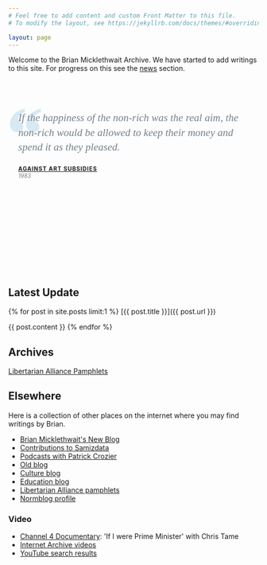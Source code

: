 ```yaml
---
# Feel free to add content and custom Front Matter to this file.
# To modify the layout, see https://jekyllrb.com/docs/themes/#overriding-theme-defaults

layout: page
---
```


Welcome to the Brian Micklethwait Archive. We have started to add
writings to this site. For progress on this see the [news](news.html)
section.

<!-- Carousel by Cassidy Williams: https://codepen.io/cassidoo/pen/MyaWzp -->
<!-- Blockquotes by Andrew Wright: https://codepen.io/andrewwright/pen/Aigre -->

<style type="text/css">
.content-slider {
  width: 100%;
  height: 360px;
}

.slider {
  height: 320px;
  margin: 40px auto 0;
  overflow: visible;
  position: relative;
}

.mask {
  overflow: hidden;
  height: 320px;
}

.slider ul {
  margin: 0;
  padding: 0;
  position: relative;
}

.slider li {
  height: 320px;
  position: absolute;
  top: -325px;
  list-style: none;
}

.slider .quote {
  font-size: 40px;
  font-style: italic;
}

.slider .source {
  font-size: 20px;
  text-align: right;
}

.slider li.anim1 {
  animation: cycle 90s linear infinite;
}

.slider li.anim2 {
  animation: cycle2 90s linear infinite;
}

.slider li.anim3 {
  animation: cycle3 90s linear infinite;
}

.slider li.anim4 {
  animation: cycle4 90s linear infinite;
}

.slider li.anim5 {
  animation: cycle5 90s linear infinite;
}

.slider:hover li {
  animation-play-state: paused;
}

@keyframes cycle {
  0% {
    top: 0px;
  }
  4% {
    top: 0px;
  }
  16% {
    top: 0px;
    opacity: 1;
    z-index: 0;
  }
  20% {
    top: 325px;
    opacity: 0;
    z-index: 0;
  }
  21% {
    top: -325px;
    opacity: 0;
    z-index: -1;
  }
  50% {
    top: -325px;
    opacity: 0;
    z-index: -1;
  }
  92% {
    top: -325px;
    opacity: 0;
    z-index: 0;
  }
  96% {
    top: -325px;
    opacity: 0;
  }
  100% {
    top: 0px;
    opacity: 1;
  }
}

@keyframes cycle2 {
  0% {
    top: -325px;
    opacity: 0;
  }
  16% {
    top: -325px;
    opacity: 0;
  }
  20% {
    top: 0px;
    opacity: 1;
  }
  24% {
    top: 0px;
    opacity: 1;
  }
  36% {
    top: 0px;
    opacity: 1;
    z-index: 0;
  }
  40% {
    top: 325px;
    opacity: 0;
    z-index: 0;
  }
  41% {
    top: -325px;
    opacity: 0;
    z-index: -1;
  }
  100% {
    top: -325px;
    opacity: 0;
    z-index: -1;
  }
}

@keyframes cycle3 {
  0% {
    top: -325px;
    opacity: 0;
  }
  36% {
    top: -325px;
    opacity: 0;
  }
  40% {
    top: 0px;
    opacity: 1;
  }
  44% {
    top: 0px;
    opacity: 1;
  }
  56% {
    top: 0px;
    opacity: 1;
    z-index: 0;
  }
  60% {
    top: 325px;
    opacity: 0;
    z-index: 0;
  }
  61% {
    top: -325px;
    opacity: 0;
    z-index: -1;
  }
  100% {
    top: -325px;
    opacity: 0;
    z-index: -1;
  }
}

@keyframes cycle4 {
  0% {
    top: -325px;
    opacity: 0;
  }
  56% {
    top: -325px;
    opacity: 0;
  }
  60% {
    top: 0px;
    opacity: 1;
  }
  64% {
    top: 0px;
    opacity: 1;
  }
  76% {
    top: 0px;
    opacity: 1;
    z-index: 0;
  }
  80% {
    top: 325px;
    opacity: 0;
    z-index: 0;
  }
  81% {
    top: -325px;
    opacity: 0;
    z-index: -1;
  }
  100% {
    top: -325px;
    opacity: 0;
    z-index: -1;
  }
}

@keyframes cycle5 {
  0% {
    top: -325px;
    opacity: 0;
  }
  76% {
    top: -325px;
    opacity: 0;
  }
  80% {
    top: 0px;
    opacity: 1;
  }
  84% {
    top: 0px;
    opacity: 1;
  }
  96% {
    top: 0px;
    opacity: 1;
    z-index: 0;
  }
  100% {
    top: 325px;
    opacity: 0;
    z-index: 0;
  }
}

.testimonial-quote {
    font-size: 14px;
}

.testimonial-quote blockquote {
    /* Negate theme styles */
    border: 0;
    margin: 0;
    padding: 0;

    background: none;
    color: gray;
    font-family: Georgia, serif;
    font-size: 1.5em;
    font-style: italic;
    line-height: 1.4 !important;
    margin: 0;
    position: relative;
    text-shadow: 0 1px white;
    z-index: 600;
}

.testimonial-quote blockquote * {
    box-sizing: border-box; 
}

.testimonial-quote blockquote p {
    color: #75808a; 
    line-height: 1.4 !important;
}

.testimonial-quote blockquote p:first-child:before {
    content: '\201C';
    color: #81bedb;
    font-size: 7.5em;
    font-weight: 700;
    opacity: .3;
    position: absolute;
    top: -.4em;
    left: -.2em;    
    text-shadow: none;
    z-index: -300;
}

.testimonial-quote cite {
    color: gray;
    display: block;
    font-size: .8em; 
}
  
.testimonial-quote cite span {
    color: #5e5e5e;
    font-size: 1em;
    font-style: normal;
    font-weight: 700;
    letter-spacing: 1px;
    text-transform: uppercase;
    text-shadow: 0 1px white; 
}

.testimonial-quote {
    position: relative; 
}

.testimonial-quote .quote-container {
    padding-left: 20px;
    padding-right: 20px;
    padding-top: 16px;
}
  
.testimonial-quote.right cite {
    text-align: right; 
}
</style>

<div class="content-slider">
  <div class="slider">
    <div class="mask">
      <ul>
        <li class="anim1">
          <div class="testimonial-quote group">
            <div class="quote-container">
              <blockquote>
                <p>If the happiness of the non-rich was the real aim, the non-rich would be allowed to keep their money and spend it as they pleased.</p>
              </blockquote>  
              <cite><span><a href="/la/cultn002.html">Against Art Subsidies</a></span><br>
                1983
              </cite>
            </div>
          </div>
        </li>
        <li class="anim2">
          <div class="testimonial-quote group">
            <div class="quote-container">
              <blockquote>
                <p>Yet if pseudo-spontaneous orders are now considered desirable, what is wrong with the real thing?</p>
              </blockquote>  
              <cite><span><a href="/la/cultn003.html">Freedom, Order and Architecture</a></span><br>
                1983
              </cite>
            </div>
	  </div>
        </li>
        <li class="anim3">
          <div class="testimonial-quote group">
            <div class="quote-container">
              <blockquote>
                <p>Because of the way we fought the war, or thought that we had fought it, we installed in our minds a model of success which did work militarily, after a fashion, but which could not work economically, and which in due course did not work.</p>
              </blockquote>  
              <cite><span><a href="/la/histn022.html">Monty and the Myth of The Unshakeable Plan</a></span><br>
                1983
              </cite>
            </div>
	  </div>
        </li>
        <li class="anim4">
          <div class="testimonial-quote group">
            <div class="quote-container">
              <blockquote>
	        <p>I don’t know about you, but people richer than me getting even richer even faster than me only upsets me if I’m making no progress myself. If my life’s improving, I don’t care at all if the lives of richer people are improving even more. Good luck to them, and here’s hoping I eventually become someone like that myself.</p>
              </blockquote>  
              <cite><span><a href="/la/econn068.html">The Top Rate of Income Tax Should be Cut to Zero</a></span><br>
                1996
              </cite>
            </div>
	  </div>
        </li>
        <li class="anim5">
          <div class="testimonial-quote group">
            <div class="quote-container">
              <blockquote>
	        <p>Only strongly and consistently held opinions get media coverage, because only those who strongly mean what they are saying can spare all that time and trouble to assemble appropriate clutches of The Facts to decorate their opinions and get the media to pay attention.</p>
              </blockquote>  
              <cite><span><a href="/la/histn022.html">The Tyranny of Facts</a></span><br>
                1990
              </cite>
            </div>
	  </div>
        </li>
      </ul>
    </div>
  </div>
</div>


## Latest Update

{% for post in site.posts limit:1 %}
[{{ post.title }}]({{ post.url }})

{{ post.content }}
{% endfor %}

## Archives

[Libertarian Alliance Pamphlets](la/)

## Elsewhere

Here is a collection of other places
on the internet where you may find writings by Brian.

- [Brian Micklethwait's New Blog](https://www.brianmicklethwaitsnewblog.com/)
- [Contributions to Samizdata](https://www.samizdata.net/author/brian/)
- [Podcasts with Patrick Crozier](https://croziervision.podbean.com/)
- [Old blog](http://www.brianmicklethwait.com/)
- [Culture blog](http://www.brianmicklethwait.com/culture/archives/2003/01/)
- [Education blog](http://www.brianmicklethwait.com/index.php/education)
- [Libertarian Alliance pamphlets](http://www.libertarian.co.uk/lapubs/pubindex.htm)
- [Normblog profile](https://normblog.typepad.com/normblog/2007/02/the_normblog_pr_2.html)

### Video
- [Channel 4 Documentary](https://youtu.be/Hhmog-5plwo?t=1384): 'If I were Prime Minister' with Chris Tame
- [Internet Archive videos](https://archive.org/details/@libertarian_videos)
- [YouTube search results](https://www.youtube.com/results?search_query=brian+micklethwait)
